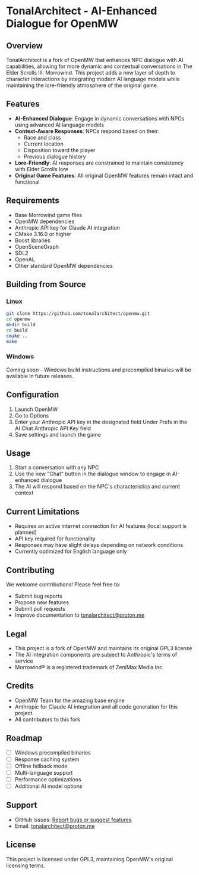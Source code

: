 # TonalArchitect - AI-Enhanced Dialogue for OpenMW

## Overview
TonalArchitect is a fork of OpenMW that enhances NPC dialogue with AI capabilities, allowing for more dynamic and contextual conversations in The Elder Scrolls III: Morrowind. This project adds a new layer of depth to character interactions by integrating modern AI language models while maintaining the lore-friendly atmosphere of the original game.

## Features
- **AI-Enhanced Dialogue**: Engage in dynamic conversations with NPCs using advanced AI language models
- **Context-Aware Responses**: NPCs respond based on their:
  - Race and class
  - Current location
  - Disposition toward the player
  - Previous dialogue history
- **Lore-Friendly**: AI responses are constrained to maintain consistency with Elder Scrolls lore
- **Original Game Features**: All original OpenMW features remain intact and functional

## Requirements
- Base Morrowind game files
- OpenMW dependencies
- Anthropic API key for Claude AI integration
- CMake 3.16.0 or higher
- Boost libraries
- OpenSceneGraph
- SDL2
- OpenAL
- Other standard OpenMW dependencies

## Building from Source

### Linux
```bash
git clone https://github.com/tonalarchitect/openmw.git
cd openmw
mkdir build
cd build
cmake ..
make
```

### Windows
Coming soon - Windows build instructions and precompiled binaries will be available in future releases.

## Configuration
1. Launch OpenMW
2. Go to Options
3. Enter your Anthropic API key in the designated field Under Prefs in the AI Chat Anthropic API Key field
4. Save settings and launch the game

## Usage
1. Start a conversation with any NPC
2. Use the new "Chat" button in the dialogue window to engage in AI-enhanced dialogue
3. The AI will respond based on the NPC's characteristics and current context

## Current Limitations
- Requires an active internet connection for AI features (local support is planned)
- API key required for functionality
- Responses may have slight delays depending on network conditions
- Currently optimized for English language only

## Contributing
We welcome contributions! Please feel free to:
- Submit bug reports
- Propose new features
- Submit pull requests
- Improve documentation
to tonalarchitect@proton.me

## Legal
- This project is a fork of OpenMW and maintains its original GPL3 license
- The AI integration components are subject to Anthropic's terms of service
- Morrowind® is a registered trademark of ZeniMax Media Inc.

## Credits
- OpenMW Team for the amazing base engine
- Anthropic for Claude AI integration and all code generation for this project.
- All contributors to this fork

## Roadmap
- [ ] Windows precompiled binaries
- [ ] Response caching system
- [ ] Offline fallback mode
- [ ] Multi-language support
- [ ] Performance optimizations
- [ ] Additional AI model options

## Support
- GitHub Issues: [Report bugs or suggest features](https://github.com/tonalarchitect/openmw/issues)
- Email: tonalarchitect@proton.me

## License
This project is licensed under GPL3, maintaining OpenMW's original licensing terms.
